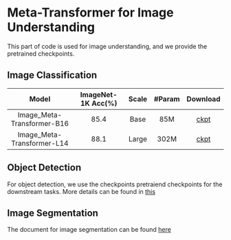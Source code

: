 # Meta-Transformer for Image Understanding

This part of code is used for image understanding, and we provide the pretrained checkpoints.

## Image Classification
<div>

|      Model      |   ImageNet-1K Acc(%)   | Scale | #Param |                                               Download                                                |
| :------------: | :----------: | :----------------------: | :----: | :---------------------------------------------------------------------------------------------------: |
| Image_Meta-Transformer-B16  | 85.4  |         Base          |  85M  |   [ckpt](https://drive.google.com/file/d/1YEJ_r5w6N61Fhau55x_f1YOE-QWhSpmh/view?usp=drive_link)    |
| Image_Meta-Transformer-L14  | 88.1 |         Large          |  302M  |   [ckpt](https://drive.google.com/file/d/1EJf4RYA0vl3lt-H1UFbAUjBrrLf-FwNq/view?usp=drive_link)   |

</div>

## Object Detection

For object detection, we use the checkpoints pretraiend checkpoints for the downstream tasks. More details can be found in [this](https://github.com/invictus717/MetaTransformer/blob/master/Image/detection/README.md)

## Image Segmentation

The document for image segmentation can be found [here](https://github.com/invictus717/MetaTransformer/blob/master/Image/segmentation/README.md)